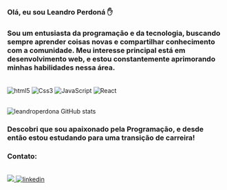 ### Olá, eu sou Leandro Perdoná ✋

 ### Sou um entusiasta da programação e da tecnologia, buscando sempre aprender coisas novas e compartilhar conhecimento com a comunidade.  Meu interesse principal está em desenvolvimento web, e estou constantemente aprimorando minhas habilidades nessa área. 



<div style="display: inline_block"><br/>
<img  align="center"  alt= "html5" src="https://img.shields.io/badge/HTML5-E34F26?style=for-the-badge&logo=html5&logoColor=white">
<img  align="center"  alt= "Css3" src="https://img.shields.io/badge/CSS3-1572B6?style=for-the-badge&logo=css3&logoColor=white">
<img  align="center"  alt= "JavaScript" src="https://img.shields.io/badge/JavaScript-F7DF1E?style=for-the-badge&logo=javascript&logoColor=black">
<img  align="center"  alt= "React" src="https://img.shields.io/badge/React-20232A?style=for-the-badge&logo=react&logoColor=61DAFB">
</div><br/>

![leandroperdona GitHub stats](https://github-readme-stats.vercel.app/api?username=leandroperdona&show_icons=true&theme=dracula)

### Descobri que sou apaixonado pela Programação, e desde então estou estudando para uma transição de carreira! 

###  Contato:

<div style="display: inline_block"><br/>
<a href="mailto:leandroperdona.contato@gmail.com"><img src="https://img.shields.io/badge/Gmail-D14836?style=for-the-badge&logo=gmail&logoColor=white">
<img alt="linkedin" src="https://img.shields.io/badge/LinkedIn-0077B5?style=for-the-badge&logo=linkedin&logoColor=white">
<a href="https://www.linkedin.com/in/leandro-perdoná-pcd-4178b214a>

</div><br/>
